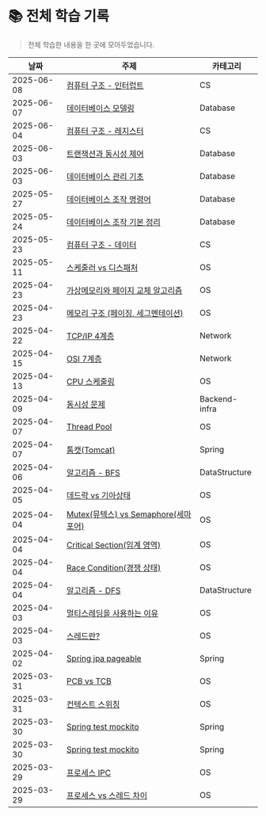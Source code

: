# 📚 전체 학습 기록

> 전체 학습한 내용을 한 곳에 모아두었습니다.

| 날짜       | 주제                          | 카테고리 |
|------------|-------------------------------|----------|
| 2025-06-08 | [컴퓨터 구조 - 인터럽트](ComputerStructure/interrupt.md) | CS |
| 2025-06-07 | [데이터베이스 모델링](Database/database_modeling.md) | Database |
| 2025-06-04 | [컴퓨터 구조 - 레지스터](ComputerStructure/register.md) | CS |
| 2025-06-03 | [트랜잭션과 동시성 제어](Database/database_transaction.md) | Database |
| 2025-06-03 | [데이터베이스 관리 기초](Database/database_management.md) | Database |
| 2025-05-27 | [데이터베이스 조작 명령어](Database/database_operation_basic_2.md) | Database |
| 2025-05-24 | [데이터베이스 조작 기본 정리](Database/database_operation_basic.md) | Database |
| 2025-05-23 | [컴퓨터 구조 - 데이터](ComputerStructure/data.md) | CS |
| 2025-05-11 | [스케줄러 vs 디스패처](OS/scheduler-vs-dispatcher.md) | OS |
| 2025-04-23 | [가상메모리와 페이지 교체 알고리즘](OS/memory-mangement/virtual-and-page-replacement.md) | OS |
| 2025-04-23 | [메모리 구조 (페이징, 세그멘테이션)](OS/memory-mangement/paging-segmentation.md) | OS |
| 2025-04-22 | [TCP/IP 4계층](Network/tcp-ip-4-layer.md) | Network |
| 2025-04-15 | [OSI 7계층](Network/osi-7-layer.md) | Network |
| 2025-04-13 | [CPU 스케줄링](OS/scheduling/cpu-scheduling.md) | OS |
| 2025-04-09 | [동시성 문제](Backend-infra/concurrency.md) | Backend-infra |
| 2025-04-07 | [Thread Pool](OS/multithreading/thread-pool.md) | OS |
| 2025-04-07 | [톰캣(Tomcat)](Spring/webserver/tomcat.md) | Spring |
| 2025-04-06 | [알고리즘 - BFS](DataStructure/bfs.md) | DataStructure |
| 2025-04-05 | [데드락 vs 기아상태](OS/synchronization/deadlock-and-starvation.md) | OS |
| 2025-04-04 | [Mutex(뮤텍스) vs Semaphore(세마포어)](OS/synchronization/mutex-vs-semaphore.md) | OS |
| 2025-04-04 | [Critical Section(임계 영역)](OS/synchronization/critical-section.md) | OS |
| 2025-04-04 | [Race Condition(경쟁 상태)](OS/synchronization/race-condition.md) | OS |
| 2025-04-04 | [알고리즘 - DFS](DataStructure/dfs.md) | DataStructure |
| 2025-04-03 | [멀티스레딩을 사용하는 이유](OS/multithreading/why-ues-multithreading.md) | OS |
| 2025-04-03 | [스레드란?](OS/multithreading/thread.md) | OS |
| 2025-04-02 | [Spring jpa pageable](Spring/jpa/pageable.md) | Spring |
| 2025-03-31 | [PCB vs TCB](OS/pcb-vs-tcb.md) | OS |
| 2025-03-31 | [컨텍스트 스위칭](OS/context-swwitching.md) | OS |
| 2025-03-30 | [Spring test mockito](Spring/mockito-any().md) | Spring |
| 2025-03-30 | [Spring test mockito](Spring/mockito-annotation.md) | Spring |
| 2025-03-29 | [프로세스 IPC](OS/IPC.md) | OS |
| 2025-03-29 | [프로세스 vs 스레드 차이](OS/process-vs-thread.md) | OS |